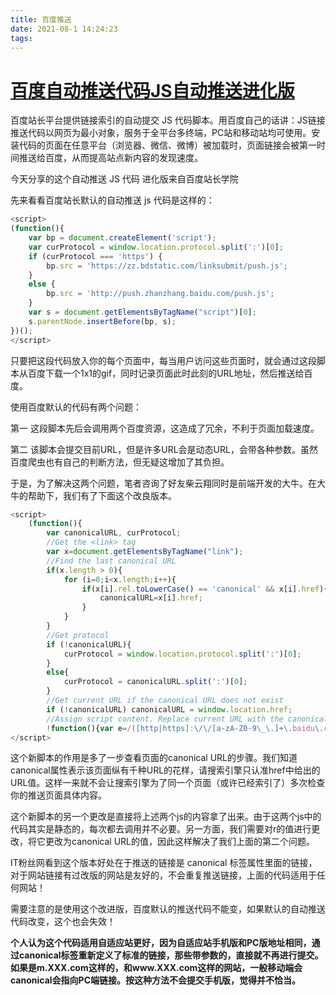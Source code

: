 ```yaml
---
title: 百度推送
date: 2021-08-1 14:24:23
tags:
---
```

# [百度自动推送代码JS自动推送进化版](https://www.cnblogs.com/chinafine/articles/9359814.html)
<!-- more -->


百度站长平台提供链接索引的自动提交 JS 代码脚本。用百度自己的话讲：JS链接推送代码以网页为最小对象，服务于全平台多终端，PC站和移动站均可使用。安装代码的页面在任意平台（浏览器、微信、微博）被加载时，页面链接会被第一时间推送给百度，从而提高站点新内容的发现速度。
<!-- more -->
今天分享的这个自动推送 JS 代码 进化版来自百度站长学院

先来看看百度站长默认的自动推送 js 代码是这样的：

```js
<script>
(function(){
    var bp = document.createElement('script');
    var curProtocol = window.location.protocol.split(':')[0];
    if (curProtocol === 'https') {
        bp.src = 'https://zz.bdstatic.com/linksubmit/push.js';        
    }
    else {
        bp.src = 'http://push.zhanzhang.baidu.com/push.js';
    }
    var s = document.getElementsByTagName("script")[0];
    s.parentNode.insertBefore(bp, s);
})();
</script>
```

只要把这段代码放入你的每个页面中，每当用户访问这些页面时，就会通过这段脚本从百度下载一个1x1的gif，同时记录页面此时此刻的URL地址，然后推送给百度。

使用百度默认的代码有两个问题：

第一 这段脚本先后会调用两个百度资源，这造成了冗余，不利于页面加载速度。

第二 该脚本会提交目前URL，但是许多URL会是动态URL，会带各种参数。虽然百度爬虫也有自己的判断方法，但无疑这增加了其负担。

于是，为了解决这两个问题，笔者咨询了好友柴云翔同时是前端开发的大牛。在大牛的帮助下，我们有了下面这个改良版本。

 

```js
<script>
	(function(){
		var canonicalURL, curProtocol;
		//Get the <link> tag
		var x=document.getElementsByTagName("link");
		//Find the last canonical URL
		if(x.length > 0){
			for (i=0;i<x.length;i++){
				if(x[i].rel.toLowerCase() == 'canonical' && x[i].href){
					canonicalURL=x[i].href;
				}
			}
		}
		//Get protocol
	    if (!canonicalURL){
	    	curProtocol = window.location.protocol.split(':')[0];
	    }
	    else{
	    	curProtocol = canonicalURL.split(':')[0];
	    }
	    //Get current URL if the canonical URL does not exist
	    if (!canonicalURL) canonicalURL = window.location.href;
	    //Assign script content. Replace current URL with the canonical URL
    	!function(){var e=/([http|https]:\/\/[a-zA-Z0-9\_\.]+\.baidu\.com)/gi,r=canonicalURL,t=document.referrer;if(!e.test(r)){var n=(String(curProtocol).toLowerCase() === 'https')?"https://sp0.baidu.com/9_Q4simg2RQJ8t7jm9iCKT-xh_/s.gif":"//api.share.baidu.com/s.gif";t?(n+="?r="+encodeURIComponent(document.referrer),r&&(n+="&l="+r)):r&&(n+="?l="+r);var i=new Image;i.src=n}}(window);})();
</script>
```

这个新脚本的作用是多了一步查看页面的canonical URL的步骤。我们知道canonical属性表示该页面纵有千种URL的花样，请搜索引擎只认准href中给出的URL值。这样一来就不会让搜索引擎为了同一个页面（或许已经索引了）多次检查你的推送页面具体内容。

这个新脚本的另一个更改是直接将上述两个js的内容拿了出来。由于这两个js中的代码其实是静态的，每次都去调用并不必要。另一方面，我们需要对r的值进行更改，将它更改为canonical URL的值，因此这样解决了我们上面的第二个问题。

IT粉丝网看到这个版本好处在于推送的链接是 canonical 标签属性里面的链接，对于网站链接有过改版的网站是友好的，不会重复推送链接，上面的代码适用于任何网站！

需要注意的是使用这个改进版，百度默认的推送代码不能变，如果默认的自动推送代码改变，这个也会失效！

**个人认为这个代码适用自适应站更好，因为自适应站手机版和PC版地址相同，通过canonical标签重新定义了标准的链接，那些带参数的，直接就不再进行提交。如果是m.XXX.com这样的，和www.XXX.com这样的网站，一般移动端会canonical会指向PC端链接。按这种方法不会提交手机版，觉得并不恰当。**